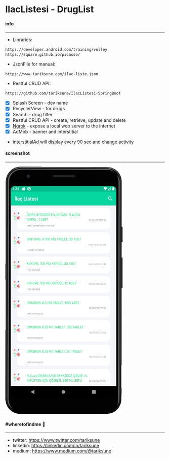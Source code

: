 # IlacListesi - DrugList
#### info
________________
 - Libraries:
```
https://developer.android.com/training/volley
https://square.github.io/picasso/
```
 - JsonFile for manual:
```
https://www.tariksune.com/ilac-liste.json
```
 - Restful CRUD API:
```
https://github.com/tariksune/IlacListesi-SpringBoot
```


- [x] Splash Screen - dev name
- [x] RecyclerView - for drugs
- [x] Search - drug filter
- [x] Restful CRUD API - create, retrieve, update and delete
- [x] [Ngrok] - expose a local web server to the internet
- [x] AdMob - banner and interstitial
 - interstitialAd will display every 90 sec and change activity

#### screenshot
________________
![](https://raw.githubusercontent.com/tariksune/IlacListesi-Android/master/screenshot.png)

#### #wheretofindme 📍
________________
- twitter: https://www.twitter.com/tariksune
- linkedin: https://linkedin.com/in/tariksune
- medium: https://www.medium.com/@tariksune


 [Ngrok]: <https://ngrok.com/>

